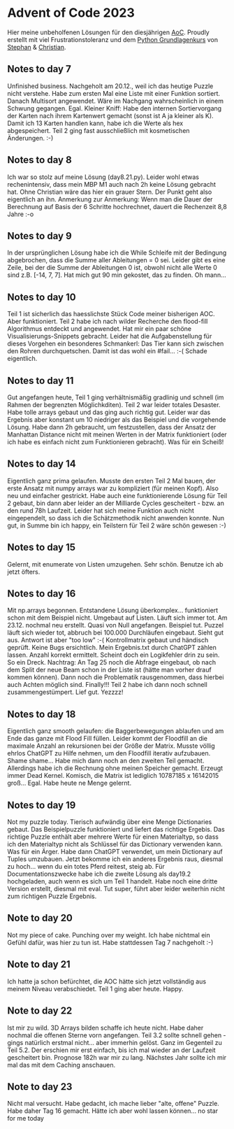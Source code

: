 # Advent of Code 2023

Hier meine unbeholfenen Lösungen für den diesjährigen [AoC](https://adventofcode.com/2023/).
Proudly erstellt mit viel Frustrationstoleranz und dem [Python Grundlagenkurs](https://open.sap.com/courses/python1) von [Stephan](https://github.com/stjaco62) & [Christian](https://drumm.sh).

## Notes to day 7
Unfinished business. Nachgeholt am 20.12., weil ich das heutige Puzzle nicht verstehe. Habe zum ersten Mal eine Liste mit einer Funktion sortiert. Danach Multisort angewendet. Wäre im Nachgang wahrscheinlich in einem Schwung gegangen. Egal. Kleiner Kniff: Habe den internen Sortiervorgang der Karten nach ihrem Kartenwert gemacht (sonst ist A ja kleiner als K). Damit ich 13 Karten handlen kann, habe ich die Werte als hex abgespeichert. Teil 2 ging fast ausschließlich mit kosmetischen Änderungen. :-)

## Notes to day 8
Ich war so stolz auf meine Lösung (day8.21.py). Leider wohl etwas rechenintensiv, dass mein MBP M1 auch nach 2h keine Lösung gebracht hat. Ohne Christian wäre das hier ein grauer Stern. Der Punkt geht also eigentlich an ihn.
Anmerkung zur Anmerkung: Wenn man die Dauer der Berechnung auf Basis der 6 Schritte hochrechnet, dauert die Rechenzeit 8,8 Jahre :-o  

## Notes to day 9
In der ursprünglichen Lösung habe ich die While Schleife mit der Bedingung abgebrochen, dass die Summe aller Ableitungen = 0 sei. Leider gibt es eine Zeile, bei der die Summe der Ableitungen 0 ist, obwohl nicht alle Werte 0 sind z.B. [-14, 7, 7]. Hat mich gut 90 min gekostet, das zu finden. Oh mann...

## Notes to day 10
Teil 1 ist sicherlich das haesslichste Stück Code meiner bisherigen AOC. Aber funktioniert.
Teil 2 habe ich nach wilder Recherche den flood-fill Algorithmus entdeckt und angewendet. Hat mir ein paar schöne Visualisierungs-Snippets gebracht. Leider hat die Aufgabenstellung für dieses Vorgehen ein besonderes Schmankerl: Das Tier kann sich zwischen den Rohren durchquetschen. Damit ist das wohl ein #fail... :-( 
Schade eigentlich.

## Notes to day 11
Gut angefangen heute, Teil 1 ging verhältnismäßig gradlinig und schnell (im Rahmen der begrenzten Möglichkditen). Teil 2 war leider totales Desaster. Habe tolle arrays gebaut und das ging auch richtig gut. Leider war das Ergebnis aber konstant um 10 niedriger als das Beispiel und die vorgehende Lösung. Habe dann 2h gebraucht, um festzustellen, dass der Ansatz der Manhattan Distance nicht mit meinen Werten in der Matrix funktioniert (oder ich habe es einfach nicht zum Funktionieren gebracht). Was für ein Scheiß!

## Notes to day 14
Eigentlich ganz prima gelaufen. Musste den ersten Teil 2 Mal bauen, der erste Ansatz mit numpy arrays war zu kompliziert (für meinen Kopf). Also neu und einfacher gestrickt. Habe auch eine funktionierende Lösung für Teil 2 gebaut, bin dann aber leider an der Milliarde Cycles gescheitert - bzw. an den rund 78h Laufzeit. Leider hat sich meine Funktion auch nicht eingependelt, so dass ich die Schätzmethodik nicht anwenden konnte. Nun gut, in Summe bin ich happy, ein Teilstern für Teil 2 wäre schön gewesen :-)

## Notes to day 15
Gelernt, mit enumerate von Listen umzugehen. Sehr schön. Benutze ich ab jetzt öfters.

## Notes to day 16
Mit np.arrays begonnen. Entstandene Lösung überkomplex... funktioniert schon mit dem Beispiel nicht. Umgebaut auf Listen. Läuft sich immer tot. Am 23.12. nochmal neu erstellt. Quasi von Null angefangen. Beispiel tut. Puzzel läuft sich wieder tot, abbruch bei 100.000 Durchläufen eingebaut. Sieht gut aus. Antwort ist aber "too low" :-( Kontrollmatrix gebaut und händisch geprüft. Keine Bugs ersichtlich. Mein Ergebnis.txt durch ChatGPT zählen lassen. Anzahl korrekt ermittelt. Scheint doch ein Logikfehler drin zu sein. So ein Dreck. Nachtrag: An Tag 25 noch die Abfrage eingebaut, ob nach dem Split der neue Beam schon in der Liste ist (hätte man vorher drauf kommen können). Dann noch die Problematik rausgenommen, dass hierbei auch Achten möglich sind. Finally!!! Teil 2 habe ich dann noch schnell zusammengestümpert. Lief gut. Yezzzz!

## Notes to day 18
Eigentlich ganz smooth gelaufen: die Baggerbewegungen ablaufen und am Ende das ganze mit Flood Fill füllen. Leider kommt der Floodfill an die maximale Anzahl an rekursionen bei der Größe der Matrix. Musste völlig ehrlos ChatGPT zu Hilfe nehmen, um den Floodfill iterativ aufzubauen. Shame shame... 
Habe mich dann noch an den zweiten Teil gemacht. Allerdings habe ich die Rechnung ohne meinen Speicher gemacht. Erzeugt immer Dead Kernel. Komisch, die Matrix ist lediglich 10787185 x 16142015 groß... Egal. Habe heute ne Menge gelernt.  

## Notes to day 19
Not my puzzle today. Tierisch aufwändig über eine Menge Dictionaries gebaut. Das Beispielpuzzle funktioniert und liefert das richtige Ergebis. Das richtige Puzzle enthält aber mehrere Werte für einen Materialtyp, so dass ich den Materialtyp nicht als Schlüssel für das Dictionary verwenden kann. Was für ein Ärger. Habe dann ChatGPT verwendet, um mein Dictionary auf Tuples umzubauen. Jetzt bekomme ich ein anderes Ergebnis raus, diesmal zu hoch... wenn du ein totes Pferd reitest, steig ab. Für Documentationszwecke habe ich die zweite Lösung als day19.2 hochgeladen, auch wenn es sich um Teil 1 handelt. Habe noch eine dritte Version erstellt, diesmal mit eval. Tut super, führt aber leider weiterhin nicht zum richtigen Puzzle Ergebnis.

## Note to day 20
Not my piece of cake. Punching over my weight. Ich habe nichtmal ein Gefühl dafür, was hier zu tun ist. Habe stattdessen Tag 7 nachgeholt :-)

## Note to day 21
Ich hatte ja schon befürchtet, die AOC hätte sich jetzt vollständig aus meinem Niveau verabschiedet. Teil 1 ging aber heute. Happy.

## Note to day 22
Ist mir zu wild. 3D Arrays bilden schaffe ich heute nicht. Habe daher nochmal die offenen Sterne vorn angefangen. Teil 3.2 sollte schnell gehen - gings natürlich erstmal nicht... aber immerhin gelöst. Ganz im Gegenteil zu Teil 5.2. Der erschien mir erst einfach, bis ich mal wieder an der Laufzeit gescheitert bin. Prognose 182h war mir zu lang. Nächstes Jahr sollte ich mir mal das mit dem Caching anschauen.

## Note to day 23
Nicht mal versucht. Habe gedacht, ich mache lieber "alte, offene" Puzzle. Habe daher Tag 16 gemacht. Hätte ich aber wohl lassen können... no star for me today
